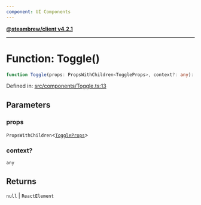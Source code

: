 ```yaml
---
component: UI Components
---
```


[**@steambrew/client v4.2.1**](../README.md)

***

# Function: Toggle()

```ts
function Toggle(props: PropsWithChildren<ToggleProps>, context?: any): null | ReactElement
```

Defined in: [src/components/Toggle.ts:13](https://github.com/shdwmtr/plugutil/blob/b52230e3bd417b9353d983856323dee8a90c4f70/client/src/components/Toggle.ts#L13)

## Parameters

### props

`PropsWithChildren`\<[`ToggleProps`](../interfaces/ToggleProps.md)\>

### context?

`any`

## Returns

`null` \| `ReactElement`
